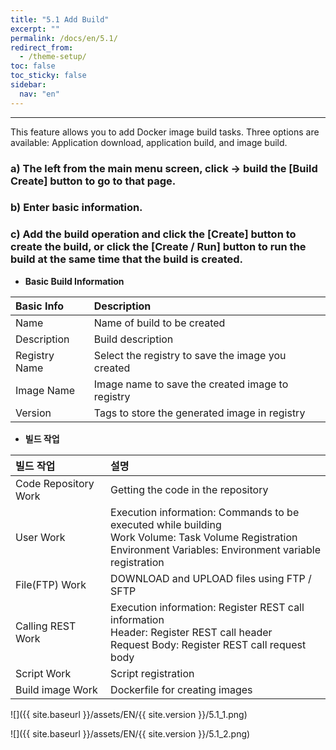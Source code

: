 ```yaml
---
title: "5.1 Add Build"
excerpt: ""
permalink: /docs/en/5.1/
redirect_from:
  - /theme-setup/
toc: false
toc_sticky: false
sidebar:
  nav: "en"
---
```


---

This feature allows you to add Docker image build tasks. Three options are available: Application download, application build, and image build.

### a\) The left from the main menu screen, click → build the [Build Create] button to go to that page.

### b\) Enter basic information.

### c\) Add the build operation and click the [Create] button to create the build, or click the [Create / Run] button to run the build at the same time that the build is created.

* **Basic Build Information**

| **Basic Info** | **Description**                                   |
| :------------- | :------------------------------------------------ |
| Name           | Name of build to be created                       |
| Description    | Build description                                 |
| Registry Name  | Select the registry to save the image you created |
| Image Name     | Image name to save the created image to registry  |
| Version        | Tags to store the generated image in registry     |

* **빌드 작업**

| **빌드 작업**            | **설명**                                                                                                                                                               |
| :------------------- | :------------------------------------------------------------------------------------------------------------------------------------------------------------------- |
| Code Repository Work | Getting the code in the repository                                                                                                                                   |
| User Work            | Execution information: Commands to be executed while building<br/>Work Volume: Task Volume Registration<br/>Environment Variables: Environment variable registration |
| File(FTP) Work       | DOWNLOAD and UPLOAD files using FTP / SFTP                                                                                                                           |
| Calling REST Work    | Execution information: Register REST call information<br/>Header: Register REST call header<br/>Request Body: Register REST call request body                        |
| Script Work          | Script registration                                                                                                                                                  |
| Build image Work     | Dockerfile for creating images                                                                                                                                       |

![]({{ site.baseurl }}/assets/EN/{{ site.version }}/5.1_1.png)

![]({{ site.baseurl }}/assets/EN/{{ site.version }}/5.1_2.png)